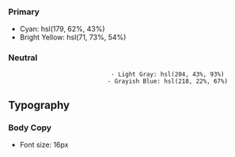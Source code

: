 ### Primary

- Cyan: hsl(179, 62%, 43%)
- Bright Yellow: hsl(71, 73%, 54%)

### Neutral

                                 - Light Gray: hsl(204, 43%, 93%)
                                - Grayish Blue: hsl(218, 22%, 67%)

## Typography

### Body Copy

- Font size: 16px
